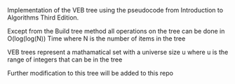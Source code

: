 Implementation of the VEB tree using the pseudocode from Introduction to Algorithms Third Edition.

Except from the Build tree method all operations on the tree can be done in O(log(log(N)) Time where N is the number of items in the tree

VEB trees represent a mathamatical set with a universe size u where u is the range of integers that can be in the tree

Further modification to this tree will be added to this repo
